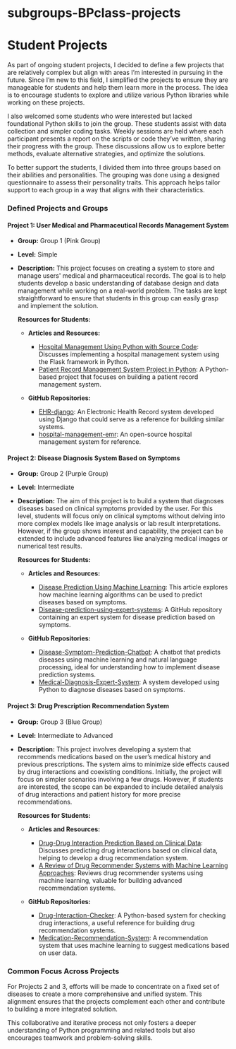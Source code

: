 # subgroups-BPclass-projects
# Student Projects

As part of ongoing student projects, I decided to define a few projects that are relatively complex but align with areas I’m interested in pursuing in the future. Since I’m new to this field, I simplified the projects to ensure they are manageable for students and help them learn more in the process. The idea is to encourage students to explore and utilize various Python libraries while working on these projects.

I also welcomed some students who were interested but lacked foundational Python skills to join the group. These students assist with data collection and simpler coding tasks. Weekly sessions are held where each participant presents a report on the scripts or code they’ve written, sharing their progress with the group. These discussions allow us to explore better methods, evaluate alternative strategies, and optimize the solutions.

To better support the students, I divided them into three groups based on their abilities and personalities. The grouping was done using a designed questionnaire to assess their personality traits. This approach helps tailor support to each group in a way that aligns with their characteristics.

### Defined Projects and Groups

#### Project 1: User Medical and Pharmaceutical Records Management System

- **Group:** Group 1 (Pink Group)
- **Level:** Simple
- **Description:** This project focuses on creating a system to store and manage users' medical and pharmaceutical records. The goal is to help students develop a basic understanding of database design and data management while working on a real-world problem. The tasks are kept straightforward to ensure that students in this group can easily grasp and implement the solution.

  **Resources for Students:**
  - **Articles and Resources:**
    - [Hospital Management Using Python with Source Code](https://www.codewithcurious.com): Discusses implementing a hospital management system using the Flask framework in Python.
    - [Patient Record Management System Project in Python](https://www.sourcecodester.com): A Python-based project that focuses on building a patient record management system.
  
  - **GitHub Repositories:**
    - [EHR-django](https://github.com): An Electronic Health Record system developed using Django that could serve as a reference for building similar systems.
    - [hospital-management-emr](https://github.com): An open-source hospital management system for reference.

#### Project 2: Disease Diagnosis System Based on Symptoms

- **Group:** Group 2 (Purple Group)
- **Level:** Intermediate
- **Description:** The aim of this project is to build a system that diagnoses diseases based on clinical symptoms provided by the user. For this level, students will focus only on clinical symptoms without delving into more complex models like image analysis or lab result interpretations. However, if the group shows interest and capability, the project can be extended to include advanced features like analyzing medical images or numerical test results.

  **Resources for Students:**
  - **Articles and Resources:**
    - [Disease Prediction Using Machine Learning](https://www.geeksforgeeks.org): This article explores how machine learning algorithms can be used to predict diseases based on symptoms.
    - [Disease-prediction-using-expert-systems](https://github.com): A GitHub repository containing an expert system for disease prediction based on symptoms.
  
  - **GitHub Repositories:**
    - [Disease-Symptom-Prediction-Chatbot](https://github.com): A chatbot that predicts diseases using machine learning and natural language processing, ideal for understanding how to implement disease prediction systems.
    - [Medical-Diagnosis-Expert-System](https://github.com): A system developed using Python to diagnose diseases based on symptoms.

#### Project 3: Drug Prescription Recommendation System

- **Group:** Group 3 (Blue Group)
- **Level:** Intermediate to Advanced
- **Description:** This project involves developing a system that recommends medications based on the user’s medical history and previous prescriptions. The system aims to minimize side effects caused by drug interactions and coexisting conditions. Initially, the project will focus on simpler scenarios involving a few drugs. However, if students are interested, the scope can be expanded to include detailed analysis of drug interactions and patient history for more precise recommendations.

  **Resources for Students:**
  - **Articles and Resources:**
    - [Drug-Drug Interaction Prediction Based on Clinical Data](https://www.sciencedirect.com/science/article/pii/S1877050919318980): Discusses predicting drug interactions based on clinical data, helping to develop a drug recommendation system.
    - [A Review of Drug Recommender Systems with Machine Learning Approaches](https://link.springer.com/article/10.1007/s10462-019-09732-w): Reviews drug recommender systems using machine learning, valuable for building advanced recommendation systems.
  
  - **GitHub Repositories:**
    - [Drug-Interaction-Checker](https://github.com): A Python-based system for checking drug interactions, a useful reference for building drug recommendation systems.
    - [Medication-Recommendation-System](https://github.com): A recommendation system that uses machine learning to suggest medications based on user data.

### Common Focus Across Projects

For Projects 2 and 3, efforts will be made to concentrate on a fixed set of diseases to create a more comprehensive and unified system. This alignment ensures that the projects complement each other and contribute to building a more integrated solution.

This collaborative and iterative process not only fosters a deeper understanding of Python programming and related tools but also encourages teamwork and problem-solving skills.

